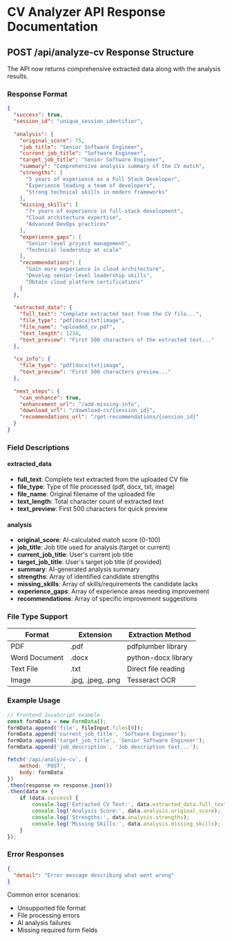 # CV Analyzer API Response Documentation

## POST /api/analyze-cv Response Structure

The API now returns comprehensive extracted data along with the analysis results.

### Response Format

```json
{
  "success": true,
  "session_id": "unique_session_identifier",
  
  "analysis": {
    "original_score": 75,
    "job_title": "Senior Software Engineer",
    "current_job_title": "Software Engineer",
    "target_job_title": "Senior Software Engineer",
    "summary": "Comprehensive analysis summary of the CV match",
    "strengths": [
      "5 years of experience as a Full Stack Developer",
      "Experience leading a team of developers",
      "Strong technical skills in modern frameworks"
    ],
    "missing_skills": [
      "7+ years of experience in full-stack development",
      "Cloud architecture expertise",
      "Advanced DevOps practices"
    ],
    "experience_gaps": [
      "Senior-level project management",
      "Technical leadership at scale"
    ],
    "recommendations": [
      "Gain more experience in cloud architecture",
      "Develop senior-level leadership skills",
      "Obtain cloud platform certifications"
    ]
  },
  
  "extracted_data": {
    "full_text": "Complete extracted text from the CV file...",
    "file_type": "pdf|docx|txt|image",
    "file_name": "uploaded_cv.pdf",
    "text_length": 1234,
    "text_preview": "First 500 characters of the extracted text..."
  },
  
  "cv_info": {
    "file_type": "pdf|docx|txt|image",
    "text_preview": "First 500 characters preview..."
  },
  
  "next_steps": {
    "can_enhance": true,
    "enhancement_url": "/add-missing-info",
    "download_url": "/download-cv/{session_id}",
    "recommendations_url": "/get-recommendations/{session_id}"
  }
}
```

### Field Descriptions

#### extracted_data
- **full_text**: Complete text extracted from the uploaded CV file
- **file_type**: Type of file processed (pdf, docx, txt, image)
- **file_name**: Original filename of the uploaded file
- **text_length**: Total character count of extracted text
- **text_preview**: First 500 characters for quick preview

#### analysis
- **original_score**: AI-calculated match score (0-100)
- **job_title**: Job title used for analysis (target or current)
- **current_job_title**: User's current job title
- **target_job_title**: User's target job title (if provided)
- **summary**: AI-generated analysis summary
- **strengths**: Array of identified candidate strengths
- **missing_skills**: Array of skills/requirements the candidate lacks
- **experience_gaps**: Array of experience areas needing improvement
- **recommendations**: Array of specific improvement suggestions

### File Type Support

| Format | Extension | Extraction Method |
|--------|-----------|-------------------|
| PDF | .pdf | pdfplumber library |
| Word Document | .docx | python-docx library |
| Text File | .txt | Direct file reading |
| Image | .jpg, .jpeg, .png | Tesseract OCR |

### Example Usage

```javascript
// Frontend JavaScript example
const formData = new FormData();
formData.append('file', fileInput.files[0]);
formData.append('current_job_title', 'Software Engineer');
formData.append('target_job_title', 'Senior Software Engineer');
formData.append('job_description', 'Job description text...');

fetch('/api/analyze-cv', {
    method: 'POST',
    body: formData
})
.then(response => response.json())
.then(data => {
    if (data.success) {
        console.log('Extracted CV Text:', data.extracted_data.full_text);
        console.log('Analysis Score:', data.analysis.original_score);
        console.log('Strengths:', data.analysis.strengths);
        console.log('Missing Skills:', data.analysis.missing_skills);
    }
});
```

### Error Responses

```json
{
  "detail": "Error message describing what went wrong"
}
```

Common error scenarios:
- Unsupported file format
- File processing errors
- AI analysis failures
- Missing required form fields
